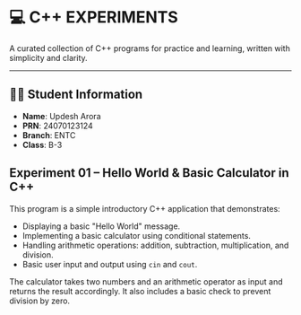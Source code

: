 # 💻 C++ EXPERIMENTS

A curated collection of C++ programs for practice and learning, written with simplicity and clarity.

---

## 👨‍🎓 Student Information

- **Name**: Updesh Arora  
- **PRN**: 24070123124  
- **Branch**: ENTC  
- **Class**: B-3


## Experiment 01 – Hello World & Basic Calculator in C++

This program is a simple introductory C++ application that demonstrates:
- Displaying a basic "Hello World" message.
- Implementing a basic calculator using conditional statements.
- Handling arithmetic operations: addition, subtraction, multiplication, and division.
- Basic user input and output using `cin` and `cout`.

The calculator takes two numbers and an arithmetic operator as input and returns the result accordingly. It also includes a basic check to prevent division by zero.


